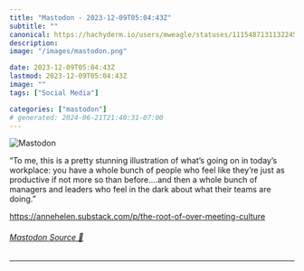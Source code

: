 ```yaml
---
title: "Mastodon - 2023-12-09T05:04:43Z"
subtitle: ""
canonical: https://hachyderm.io/users/mweagle/statuses/111548713113224567
description:
image: "/images/mastodon.png"

date: 2023-12-09T05:04:43Z
lastmod: 2023-12-09T05:04:43Z
image: ""
tags: ["Social Media"]

categories: ["mastodon"]
# generated: 2024-06-21T21:40:31-07:00
---
```

![Mastodon](/images/mastodon.png)

<p>“To me, this is a pretty stunning illustration of what’s going on in today’s workplace: you have a whole bunch of people who feel like they’re just as productive if not more so than before….and then a whole bunch of managers and leaders who feel in the dark about what their teams are doing.”</p><p><a href="https://annehelen.substack.com/p/the-root-of-over-meeting-culture" target="_blank" rel="nofollow noopener noreferrer" translate="no"><span class="invisible">https://</span><span class="ellipsis">annehelen.substack.com/p/the-r</span><span class="invisible">oot-of-over-meeting-culture</span></a></p>


###### [Mastodon Source 🐘](https://hachyderm.io/@mweagle/111548713113224567)

___
